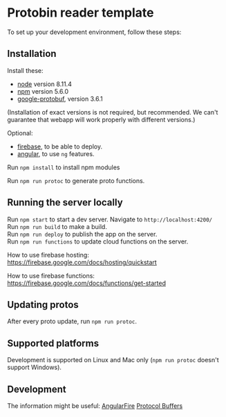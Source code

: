 # Protobin reader template

To set up your development environment, follow these steps:

## Installation
Install these:
* [node](https://nodejs.org/) version 8.11.4  
* [npm](https://www.npmjs.com/) version 5.6.0  
* [google-protobuf](https://github.com/protocolbuffers/protobuf/releases), version 3.6.1  

(Installation of exact versions is not required, but recommended. We can't guarantee that webapp will work properly with different versions.)

Optional:
* [firebase](https://firebase.google.com/docs/hosting/quickstart), to be able to deploy.  
* [angular](https://angular.io/), to use `ng` features.  

Run `npm install` to install npm modules  

Run `npm run protoc` to generate proto functions.  

## Running the server locally
Run `npm start` to start a dev server. Navigate to `http://localhost:4200/`  
Run `npm run build` to make a build.  
Run `npm run deploy` to publish the app on the server.  
Run `npm run functions` to update cloud functions on the server.  

How to use firebase hosting:  
https://firebase.google.com/docs/hosting/quickstart  

How to use firebase functions:  
https://firebase.google.com/docs/functions/get-started

## Updating protos
After every proto update, run `npm run protoc`.

## Supported platforms
Development is supported on Linux and Mac only (`npm run protoc` doesn't support Windows).

## Development
The information might be useful:
[AngularFire](https://github.com/angular/angularfire2/tree/master/docs)
[Protocol Buffers](https://developers.google.com/protocol-buffers/)

